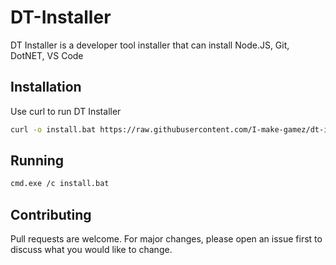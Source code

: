 # DT-Installer

DT Installer is a developer tool installer that can install Node.JS, Git, DotNET, VS Code
## Installation

Use curl to run DT Installer
```bash
curl -o install.bat https://raw.githubusercontent.com/I-make-gamez/dt-installer/main/install.bat
```

## Running

```bash
cmd.exe /c install.bat
```

## Contributing

Pull requests are welcome. For major changes, please open an issue first
to discuss what you would like to change.